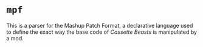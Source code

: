# `mpf`
This is a parser for the Mashup Patch Format, a declarative language used to
define the exact way the base code of _Cassette Beasts_ is manipulated by a
mod.